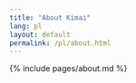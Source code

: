 ```yaml
---
title: "About Kimai"
lang: pl
layout: default
permalink: /pl/about.html
---
```


{% include pages/about.md %}